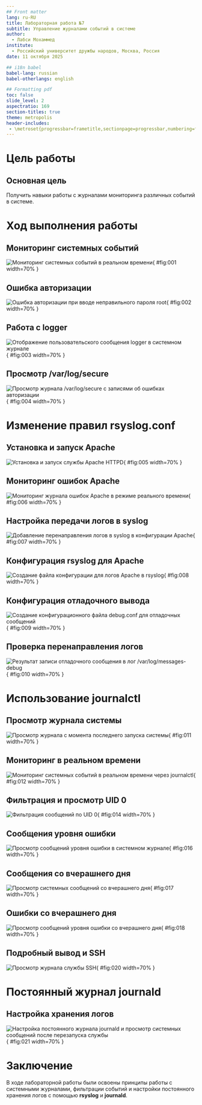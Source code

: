 ```yaml
---
## Front matter
lang: ru-RU
title: Лабораторная работа №7
subtitle: Управление журналами событий в системе
author:
  - Лабси Мохаммед
institute:
  - Российский университет дружбы народов, Москва, Россия
date: 11 октября 2025

## i18n babel
babel-lang: russian
babel-otherlangs: english

## Formatting pdf
toc: false
slide_level: 2
aspectratio: 169
section-titles: true
theme: metropolis
header-includes:
 - \metroset{progressbar=frametitle,sectionpage=progressbar,numbering=fraction}
---
```


# Цель работы

## Основная цель

Получить навыки работы с журналами мониторинга различных событий в системе.

# Ход выполнения работы

## Мониторинг системных событий

![Мониторинг системных событий в реальном времени](Screenshot_1.png){ #fig:001 width=70% }

## Ошибка авторизации

![Ошибка авторизации при вводе неправильного пароля root](Screenshot_2.png){ #fig:002 width=70% }

## Работа с logger

![Отображение пользовательского сообщения logger в системном журнале](Screenshot_3.png){ #fig:003 width=70% }

## Просмотр /var/log/secure

![Просмотр журнала /var/log/secure с записями об ошибках авторизации](Screenshot_4.png){ #fig:004 width=70% }

# Изменение правил rsyslog.conf

## Установка и запуск Apache

![Установка и запуск службы Apache HTTPD](Screenshot_5.png){ #fig:005 width=70% }

## Мониторинг ошибок Apache

![Мониторинг журнала ошибок Apache в режиме реального времени](Screenshot_6.png){ #fig:006 width=70% }

## Настройка передачи логов в syslog

![Добавление перенаправления логов в syslog в конфигурации Apache](Screenshot_7.png){ #fig:007 width=70% }

## Конфигурация rsyslog для Apache

![Создание файла конфигурации для логов Apache в rsyslog](Screenshot_8.png){ #fig:008 width=70% }

## Конфигурация отладочного вывода

![Создание конфигурационного файла debug.conf для отладочных сообщений](Screenshot_9.png){ #fig:009 width=70% }

## Проверка перенаправления логов

![Результат записи отладочного сообщения в лог /var/log/messages-debug](Screenshot_10.png){ #fig:010 width=70% }

# Использование journalctl

## Просмотр журнала системы

![Просмотр журнала с момента последнего запуска системы](Screenshot_11.png){ #fig:011 width=70% }

## Мониторинг в реальном времени

![Мониторинг системных событий в реальном времени через journalctl](Screenshot_12.png){ #fig:012 width=70% }

## Фильтрация и просмотр UID 0

![Фильтрация сообщений по UID 0](Screenshot_14.png){ #fig:014 width=70% }

## Сообщения уровня ошибки

![Просмотр сообщений уровня ошибки в системном журнале](Screenshot_16.png){ #fig:016 width=70% }

## Сообщения со вчерашнего дня

![Просмотр системных сообщений со вчерашнего дня](Screenshot_17.png){ #fig:017 width=70% }

## Ошибки со вчерашнего дня

![Просмотр сообщений уровня ошибки со вчерашнего дня](Screenshot_18.png){ #fig:018 width=70% }

## Подробный вывод и SSH

![Просмотр журнала службы SSH](Screenshot_20.png){ #fig:020 width=70% }

# Постоянный журнал journald

## Настройка хранения логов

![Настройка постоянного журнала journald и просмотр системных сообщений после перезапуска службы](Screenshot_21.png){ #fig:021 width=70% }

# Заключение

В ходе лабораторной работы были освоены принципы работы с системными журналами, фильтрации событий и настройки постоянного хранения логов с помощью **rsyslog** и **journald**.
